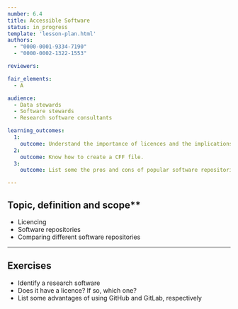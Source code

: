 ```yaml
---
number: 6.4
title: Accessible Software
status: in_progress
template: 'lesson-plan.html'
authors:
  - "0000-0001-9334-7190"
  - "0000-0002-1322-1553"

reviewers:

fair_elements:
  - A

audience:
  - Data stewards
  - Software stewards
  - Research software consultants

learning_outcomes:
  1:
    outcome: Understand the importance of licences and the implications of not having one.
  2:
    outcome: Know how to create a CFF file.
  3:
    outcome: List some the pros and cons of popular software repositories, such as GitHub and GitLab.

--- 
```


## Topic, definition and scope**

* Licencing 
* Software repositories 
* Comparing different software repositories 

---

## Exercises

* Identify a research software
* Does it have a licence? If so, which one?
* List some advantages of using GitHub and GitLab, respectively
